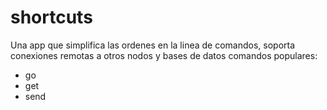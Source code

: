 # shortcuts
Una app que simplifica las ordenes en la linea de comandos, soporta
conexiones remotas a otros nodos y bases de datos
comandos populares:
* go
* get
* send
